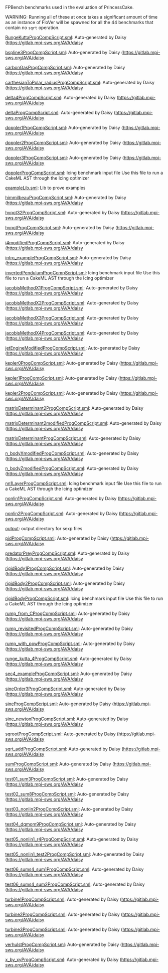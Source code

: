 FPBench benchmarks used in the evaluation of PrincessCake.

WARNING: Running all of these at once takes a significant amount of time
as an instance of FloVer will be spawned for all the 44 benchmarks that
contain no `sqrt` operation.

[RungeKuttaProgCompScript.sml](RungeKuttaProgCompScript.sml):
Auto-generated by Daisy (https://gitlab.mpi-sws.org/AVA/daisy

[bspline3ProgCompScript.sml](bspline3ProgCompScript.sml):
Auto-generated by Daisy (https://gitlab.mpi-sws.org/AVA/daisy

[carbonGasProgCompScript.sml](carbonGasProgCompScript.sml):
Auto-generated by Daisy (https://gitlab.mpi-sws.org/AVA/daisy

[carthesianToPolar_radiusProgCompScript.sml](carthesianToPolar_radiusProgCompScript.sml):
Auto-generated by Daisy (https://gitlab.mpi-sws.org/AVA/daisy

[delta4ProgCompScript.sml](delta4ProgCompScript.sml):
Auto-generated by Daisy (https://gitlab.mpi-sws.org/AVA/daisy

[deltaProgCompScript.sml](deltaProgCompScript.sml):
Auto-generated by Daisy (https://gitlab.mpi-sws.org/AVA/daisy

[doppler1ProgCompScript.sml](doppler1ProgCompScript.sml):
Auto-generated by Daisy (https://gitlab.mpi-sws.org/AVA/daisy

[doppler2ProgCompScript.sml](doppler2ProgCompScript.sml):
Auto-generated by Daisy (https://gitlab.mpi-sws.org/AVA/daisy

[doppler3ProgCompScript.sml](doppler3ProgCompScript.sml):
Auto-generated by Daisy (https://gitlab.mpi-sws.org/AVA/daisy

[dopplerProgCompScript.sml](dopplerProgCompScript.sml):
Icing benchmark input file
Use this file to run a CakeML AST through the Icing optimizer

[exampleLib.sml](exampleLib.sml):
Lib to prove examples

[himmilbeauProgCompScript.sml](himmilbeauProgCompScript.sml):
Auto-generated by Daisy (https://gitlab.mpi-sws.org/AVA/daisy

[hypot32ProgCompScript.sml](hypot32ProgCompScript.sml):
Auto-generated by Daisy (https://gitlab.mpi-sws.org/AVA/daisy

[hypotProgCompScript.sml](hypotProgCompScript.sml):
Auto-generated by Daisy (https://gitlab.mpi-sws.org/AVA/daisy

[i4modifiedProgCompScript.sml](i4modifiedProgCompScript.sml):
Auto-generated by Daisy (https://gitlab.mpi-sws.org/AVA/daisy

[intro_exampleProgCompScript.sml](intro_exampleProgCompScript.sml):
Auto-generated by Daisy (https://gitlab.mpi-sws.org/AVA/daisy

[invertedPendulumProgCompScript.sml](invertedPendulumProgCompScript.sml):
Icing benchmark input file
Use this file to run a CakeML AST through the Icing optimizer

[jacobisMethodX1ProgCompScript.sml](jacobisMethodX1ProgCompScript.sml):
Auto-generated by Daisy (https://gitlab.mpi-sws.org/AVA/daisy

[jacobisMethodX2ProgCompScript.sml](jacobisMethodX2ProgCompScript.sml):
Auto-generated by Daisy (https://gitlab.mpi-sws.org/AVA/daisy

[jacobisMethodX3ProgCompScript.sml](jacobisMethodX3ProgCompScript.sml):
Auto-generated by Daisy (https://gitlab.mpi-sws.org/AVA/daisy

[jacobisMethodX4ProgCompScript.sml](jacobisMethodX4ProgCompScript.sml):
Auto-generated by Daisy (https://gitlab.mpi-sws.org/AVA/daisy

[jetEngineModifiedProgCompScript.sml](jetEngineModifiedProgCompScript.sml):
Auto-generated by Daisy (https://gitlab.mpi-sws.org/AVA/daisy

[kepler0ProgCompScript.sml](kepler0ProgCompScript.sml):
Auto-generated by Daisy (https://gitlab.mpi-sws.org/AVA/daisy

[kepler1ProgCompScript.sml](kepler1ProgCompScript.sml):
Auto-generated by Daisy (https://gitlab.mpi-sws.org/AVA/daisy

[kepler2ProgCompScript.sml](kepler2ProgCompScript.sml):
Auto-generated by Daisy (https://gitlab.mpi-sws.org/AVA/daisy

[matrixDeterminant2ProgCompScript.sml](matrixDeterminant2ProgCompScript.sml):
Auto-generated by Daisy (https://gitlab.mpi-sws.org/AVA/daisy

[matrixDeterminant2modifiedProgCompScript.sml](matrixDeterminant2modifiedProgCompScript.sml):
Auto-generated by Daisy (https://gitlab.mpi-sws.org/AVA/daisy

[matrixDeterminantProgCompScript.sml](matrixDeterminantProgCompScript.sml):
Auto-generated by Daisy (https://gitlab.mpi-sws.org/AVA/daisy

[n_bodyXmodifiedProgCompScript.sml](n_bodyXmodifiedProgCompScript.sml):
Auto-generated by Daisy (https://gitlab.mpi-sws.org/AVA/daisy

[n_bodyZmodifiedProgCompScript.sml](n_bodyZmodifiedProgCompScript.sml):
Auto-generated by Daisy (https://gitlab.mpi-sws.org/AVA/daisy

[nn1LayerProgCompScript.sml](nn1LayerProgCompScript.sml):
Icing benchmark input file
Use this file to run a CakeML AST through the Icing optimizer

[nonlin1ProgCompScript.sml](nonlin1ProgCompScript.sml):
Auto-generated by Daisy (https://gitlab.mpi-sws.org/AVA/daisy

[nonlin2ProgCompScript.sml](nonlin2ProgCompScript.sml):
Auto-generated by Daisy (https://gitlab.mpi-sws.org/AVA/daisy

[output](output):
output directory for sexp files

[pidProgCompScript.sml](pidProgCompScript.sml):
Auto-generated by Daisy (https://gitlab.mpi-sws.org/AVA/daisy

[predatorPreyProgCompScript.sml](predatorPreyProgCompScript.sml):
Auto-generated by Daisy (https://gitlab.mpi-sws.org/AVA/daisy

[rigidBody1ProgCompScript.sml](rigidBody1ProgCompScript.sml):
Auto-generated by Daisy (https://gitlab.mpi-sws.org/AVA/daisy

[rigidBody2ProgCompScript.sml](rigidBody2ProgCompScript.sml):
Auto-generated by Daisy (https://gitlab.mpi-sws.org/AVA/daisy

[rigidBodyProgCompScript.sml](rigidBodyProgCompScript.sml):
Icing benchmark input file
Use this file to run a CakeML AST through the Icing optimizer

[rump_from_CProgCompScript.sml](rump_from_CProgCompScript.sml):
Auto-generated by Daisy (https://gitlab.mpi-sws.org/AVA/daisy

[rump_revisitedProgCompScript.sml](rump_revisitedProgCompScript.sml):
Auto-generated by Daisy (https://gitlab.mpi-sws.org/AVA/daisy

[rump_with_powProgCompScript.sml](rump_with_powProgCompScript.sml):
Auto-generated by Daisy (https://gitlab.mpi-sws.org/AVA/daisy

[runge_kutta_4ProgCompScript.sml](runge_kutta_4ProgCompScript.sml):
Auto-generated by Daisy (https://gitlab.mpi-sws.org/AVA/daisy

[sec4_exampleProgCompScript.sml](sec4_exampleProgCompScript.sml):
Auto-generated by Daisy (https://gitlab.mpi-sws.org/AVA/daisy

[sineOrder3ProgCompScript.sml](sineOrder3ProgCompScript.sml):
Auto-generated by Daisy (https://gitlab.mpi-sws.org/AVA/daisy

[sineProgCompScript.sml](sineProgCompScript.sml):
Auto-generated by Daisy (https://gitlab.mpi-sws.org/AVA/daisy

[sine_newtonProgCompScript.sml](sine_newtonProgCompScript.sml):
Auto-generated by Daisy (https://gitlab.mpi-sws.org/AVA/daisy

[sqrootProgCompScript.sml](sqrootProgCompScript.sml):
Auto-generated by Daisy (https://gitlab.mpi-sws.org/AVA/daisy

[sqrt_addProgCompScript.sml](sqrt_addProgCompScript.sml):
Auto-generated by Daisy (https://gitlab.mpi-sws.org/AVA/daisy

[sumProgCompScript.sml](sumProgCompScript.sml):
Auto-generated by Daisy (https://gitlab.mpi-sws.org/AVA/daisy

[test01_sum3ProgCompScript.sml](test01_sum3ProgCompScript.sml):
Auto-generated by Daisy (https://gitlab.mpi-sws.org/AVA/daisy

[test02_sum8ProgCompScript.sml](test02_sum8ProgCompScript.sml):
Auto-generated by Daisy (https://gitlab.mpi-sws.org/AVA/daisy

[test03_nonlin2ProgCompScript.sml](test03_nonlin2ProgCompScript.sml):
Auto-generated by Daisy (https://gitlab.mpi-sws.org/AVA/daisy

[test04_dqmom9ProgCompScript.sml](test04_dqmom9ProgCompScript.sml):
Auto-generated by Daisy (https://gitlab.mpi-sws.org/AVA/daisy

[test05_nonlin1_r4ProgCompScript.sml](test05_nonlin1_r4ProgCompScript.sml):
Auto-generated by Daisy (https://gitlab.mpi-sws.org/AVA/daisy

[test05_nonlin1_test2ProgCompScript.sml](test05_nonlin1_test2ProgCompScript.sml):
Auto-generated by Daisy (https://gitlab.mpi-sws.org/AVA/daisy

[test06_sums4_sum1ProgCompScript.sml](test06_sums4_sum1ProgCompScript.sml):
Auto-generated by Daisy (https://gitlab.mpi-sws.org/AVA/daisy

[test06_sums4_sum2ProgCompScript.sml](test06_sums4_sum2ProgCompScript.sml):
Auto-generated by Daisy (https://gitlab.mpi-sws.org/AVA/daisy

[turbine1ProgCompScript.sml](turbine1ProgCompScript.sml):
Auto-generated by Daisy (https://gitlab.mpi-sws.org/AVA/daisy

[turbine2ProgCompScript.sml](turbine2ProgCompScript.sml):
Auto-generated by Daisy (https://gitlab.mpi-sws.org/AVA/daisy

[turbine3ProgCompScript.sml](turbine3ProgCompScript.sml):
Auto-generated by Daisy (https://gitlab.mpi-sws.org/AVA/daisy

[verhulstProgCompScript.sml](verhulstProgCompScript.sml):
Auto-generated by Daisy (https://gitlab.mpi-sws.org/AVA/daisy

[x_by_xyProgCompScript.sml](x_by_xyProgCompScript.sml):
Auto-generated by Daisy (https://gitlab.mpi-sws.org/AVA/daisy

